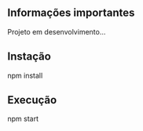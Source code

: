 ## Informações importantes
Projeto em desenvolvimento...
## Instação 
npm install
## Execução
npm start



